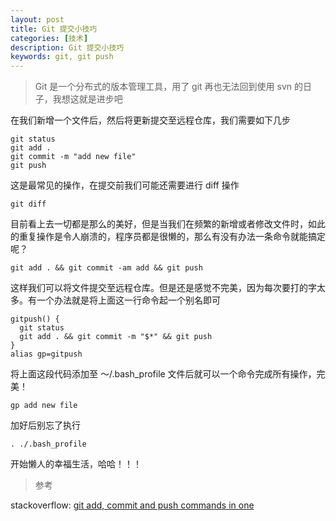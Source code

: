 ```yaml
---
layout: post
title: Git 提交小技巧
categories: [技术]
description: Git 提交小技巧
keywords: git, git push
---
```


> Git 是一个分布式的版本管理工具，用了 git 再也无法回到使用 svn 的日子，我想这就是进步吧

在我们新增一个文件后，然后将更新提交至远程仓库，我们需要如下几步
```
git status
git add .
git commit -m "add new file"
git push
```
这是最常见的操作，在提交前我们可能还需要进行 diff 操作
```
git diff
```
目前看上去一切都是那么的美好，但是当我们在频繁的新增或者修改文件时，如此的重复操作是令人崩溃的，程序员都是很懒的，那么有没有办法一条命令就能搞定呢？
```
git add . && git commit -am add && git push
```
这样我们可以将文件提交至远程仓库。但是还是感觉不完美，因为每次要打的字太多。有一个办法就是将上面这一行命令起一个别名即可
```
gitpush() {
  git status
  git add . && git commit -m "$*" && git push
}
alias gp=gitpush
```
将上面这段代码添加至 ～/.bash_profile 文件后就可以一个命令完成所有操作，完美！
```
gp add new file
```
加好后别忘了执行
```
. ./.bash_profile
```
开始懒人的幸福生活，哈哈！！！

> 参考

stackoverflow: [git add, commit and push commands in one](https://stackoverflow.com/questions/19595067/git-add-commit-and-push-commands-in-one)


